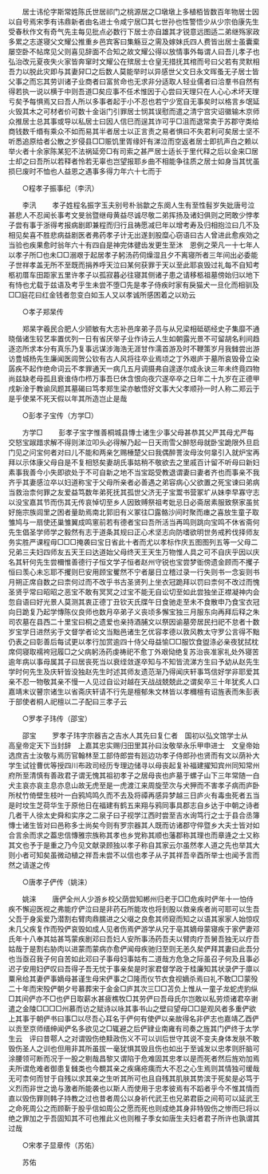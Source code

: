 <!-- { "loadSidebar": true } -->
　　居士讳伦字斯常姓陈氏世居祁门之桃源居之□墩墩上多植栢皆数百年物居士因以自号焉宋季有讳鼎新者由名进士令咸宁居□其七世孙也性警悟少从少宗伯康先生受春秋作文有奇气先主每见批点必数行下居士亦自雄其才锐意远图适二弟继殇家政多累之志遂寝父文耀公推重乡邑宾客曰集觞豆之需及嫁妹氏四人费皆出居士虽囊槖屡空卧不帖席见父则喜见辞面不合知之故文耀公得以放情事外每谓人曰吾儿孝子也弘治改元夏夜失火家皆奔窜时文耀公在殡居士仓皇无措抚其棺而号曰父若有灵默相吾力以脱此灾即与其妻舁□之后数人莫能举时以异感世父文日永文晖蚤无子居士皆父事之而忘其劳训诸子业商者曰富贫命也无求非分适取人轻业儒者曰洽羣书自然有得若执一说以横于中则吾道□矣应事不任术惟因于心尝曰天理只在人心心术坏天理亏矣予每惧焉又曰吾人所以多事者起于小不忍也若宁少宽自无事矣时以格言乡氓延火毁其木之可材者价可数十金诣门引罪居士悯其误慰而遣之清宁宫灾诏徽输木京师众推居士总其事或导以私居士曰因人信巳而逞其诈可乎□沮而退常卖于苏郡守类给商钱数千缗有乘众不如而易其半者居士以正言责之易者惧曰不失君利可矣居士坚不听悉追原给者公散之岁侵县□□赈饥里胥缘奸有涕泣而空返者居士即抗声白之赖以举火者十余家陈某犯不法祸延旁□有司索之甚严居士适长于里代释之后以金来□居士却之曰吾所以若释者怜若无辜也岂望报耶乡曲不相能争往质之居士如身当其忧虽损巳废时不恤也人益恩之遇事多得力年六十七而于 

　　○程孝子振事纪（李汛） 

　　李汛 
　　孝子姓程名振字玉夫别号朴翁歙之东阕人生有至性髫岁失妣唐号泣甚悲人不忍闻长事考文旻翁暨继母黄益尽诚尽敬二弟挥扬及诸妇俱则之罔敢少悖孝子尝有事于浙得考报病剧即兼程而归行且祷愿减巳年以增考寿及归相抱泣曰几不及相见矣喜不胜悲病益剧医者弗药孝子计无出遂刲股糜心窃语曰古人曾进此愈疾効之当验也疾果愈时翁年六十有四自是神完体徤齿发更生至沐　恩例之荣凡一十七年人以孝子所□也未□□溺艰于起居孝子躬汤药伺燥湿且夕不离寝所者三年间出必委能子世祥孝盖无所不至既而捐养呼天泣曰某何获罪于天以至此耶哀毁过礼每不自知考柩初厝车田距家五里许孝子以孤寂暮必往寝其侧诸子患之请移柩祖墓傍始归以地下有恃也尤载于兹语及考乎生未尝不堕□先是孝子侍疾时家有戾猫犬一旦化而相驯及□□庭花曰红金钱者忽变白如玉人又以孝诚所感困着之以劝云 

　　○孝子郑杲传 

　　郑杲字羲民合肥人少颕敏有大志补邑庠弟子员与从兄梁相砥砺经史子集靡不通晓偕诸生较艺率置优列一日有省厌举子业作诗云人生如朝露光景不可留胡名利间趋逐恣所求本分有真乐乃复事远谋涉海浩无涯甘作濡首游及时不鞭策岁月我雠尝出游访豊城杨先生廉闻医闾贺公钦有古人风将往卒业焉顷之丁外艰庐于墓所哀毁骨立染孱疾不起作绝命词云不孝罪通天一病几五月调摄弗自遑遂尔成永诀三年未终竟四物尚兹缺老母孤且衰谁侍巾栉万事吾巳休含恨向夜穴遂卒卒之日年二十九岁在正德甲戌新淦于教谕凤题其墓碣曰笃孝郑生梁亦敏悟好文事大父孝顺孙一时人称二郑云于是乎使杲不死天假以年其所造岂止是哉 

　　○彭孝子宝传（方学□） 

　　方学□ 
　　彭孝子宝字惟善桐城县慱士诸生少事父母甚恭其父严其母尤严每交怒宝踧踖求解不得则涕泣叩头必得解乃起一日天雨雪父醉怒母就卧宝跪限外旦启门见之问宝何者对曰儿不能和两亲乞赐棰楚父曰我偶醉詈汝母汝何辠引入就炉宝再拜以示体康父母自是不复相怒矣妻胡氏事姑稍不敬欲去之里戚百计留不听母曰新妇素事我善今小失即欲处于不可自新之地不当宝跽受教退谓妻曰妻者齐也而事亲不我齐乎其妻感泣卒以妇道称宝于父母所亲者必善遇之弟容病心父欲置之死宝谏曰弟病当救治柰何罪之友爱益笃数年弟死抚其孤世父济无子宝鬻书营冢圹从妹李早寡守志以没宝嘉其节而伤其无传哀悼切至乡人因致赙祭祖考妣忌日必斋居素服致祭家虽贫好施宗族闾里之困者量助焉南北郭旧有义冢往□露骼沙间时聚而瘗之喜放生童子取雏鸠与一扇使还巢雏翼成鸣窻前若有德者宝曰吾所活当再鸣则跳向宝鸣不休省斋何先生倡圣学师学之毅然有志于道条其规曰正心术坚志向防嗜欲明世务戒矜伐择师友务实胜严课程毋□□□掩袭曰宝日省此十者而尤以孝标作庆五图图列五等一父母二兄弟三夫妇四师友五天王曰达道始父母终天王天生万物惟人具之可不自庆乎因以庆名其轩何先生尝穪惟善德行子恒文学子恒者赵州守锐也宝尝梦衜傍遗金顾而不攫子恒曰羡心未忘耶不攫则巳安用顾宝矍然不宁者屡日立稽过录一行失则书一念妄则书月朔正席自数之曰柰何过而不改乎书古圣贤列上坐衣冠跪拜以罚曰柰何不改过而愧圣贤乎常曰昭昭之恶宝不敢有冥冥之过宝不能无自讼切至如此尝独坐正襟凝神内会忽自语曰好光景人莫测其衷正德丁丑钦天氏牒午日食驰走至未不食散申乃食宝衣冠向日跪复乃起学慱陈仪良师也数月卒弟子义丧顷多懈宝独三月服东向再拜后释之朱司农墓在县西二十里宝曰桐之遗爱也亲持酒脯文以祭因谕墓旁居民扫祀不怠者十数岁宝学日进然劣于文督学者论文当黜邑诸生乞优容孝德以敦风教太守罗公言得不黜仍表之曰彰善后每试更以孝行加赏逾四十侍父母益愉□□服饮食盥涤必亲夜犹拭枕席伺寝取襦袴冠履□之父病躬汤药虔祷祀不愈丁外艰恸绝复苏治丧准家礼处外寝苦逾年病以事母属其子曰居丧死当以衰绖敛遂卒知与不知皆流涕方生曰予幼从赵先生学时何先生及庆轩皆没独赵先生时述其师友遗范渐乃得闻庆轩事笃信好学非耶爱其亲不忍一物敬其亲不慢一人见过自讼对越在天战战兢兢此之谓矣卒三十年犹炙人口嘉靖末议瞽宗诸生以省斋庆轩请不行先是檀郁朱文林皆以孝穪檀有诏旌表而朱彭表于部使者桐人祀檀以二子配曰三孝子云 

　　○罗孝子玮传（邵宝） 

　　邵宝 
　　罗孝子玮字宗器吉之吉水人其先曰复仁者　国初以弘文馆学士从　高皇帝定天下当封辞　上嘉其忠实赐归田里其孙曰汝敬举永乐甲申进士　文皇帝始选庶吉士汝敬与焉历官翰林至工部侍郎尝有廵边功孝子侍郎孙也贤而有文以荫补大学生试铨曹优等授四川布政司经历专理边储寻以母丧起复补福建擢知宾州同知常州府所至清慎有善政君子谓无愧其祖初孝子之居母丧也庐墓于螺子山下三年常随一白犬主哀亦哀主息亦息山故无虎至是一虎渡江来周旋茔次与犬狎而不害孝子病而庐卧所杖竹倚壁生枝叶一白鸦鸠鸣久而不去及将禫再感异梦越三日庐火有毒虫死者五当是时坟生芝荷华生于原他日在福建有鹤五来翔与鸦同事具郡志自乡达于中朝之诗者几者干人徐太史舜和实序之二泉子曰子视学江西时尝至吉水询笃行之士于县合丞簿慱士诸生皆对曰邑称多士尚矣今则有罗宗器其人既而访诸郡守倅暨乡大夫士皆对如合言余而求之葢忠信慱雅宗族称其孝也乡党称其顺也藩郡称其理也而章逄之士又称其文也予于是重之乃今见文献录顾独以孝子称自其家云尔虽然孝人道之先也举其大则小者可知矣虽微动植之祥吾未尝不以信也孝子从子其祥吾辛酉所举士也闻予言而然之请遂之传 

　　○唐孝子俨传（姚涞） 

　　姚涞 
　　唐俨全州人少游乡校父荫尝知郴州归老于□□危疾时俨年十一怕侍疾不懈迎医视之弗能疗俨泣曰是非药石所能攻也将刲股以救亲疾者尚可耶可以生吾父吾于身奚爱乃潜割右臂肉鼎臑进之父啜之良愈其师窥而知之以语其家家人始惊叹未几父疾复作而殁俨哀毁如成人见者伤焉俨游学从兄于亳其嫡母蒙寝疾于家俨妻邓氏年十八奉其姑甚笃蒙疾剧邓曰吾妇人安所事汤药吾夫以臂肉疗吾舅吾独无以疗吾姑哉于是割右胁肉以进蒙而蒙病亦愈俨闻母疾驰归至则无恙久矣俨拜其妻曰此吾分也当亟召我子何自苦如此邓曰子事母妇事姑有二道哉方危急之际虽召子何及且事必迟子安用妇俨叹曰吾得子吾无忧于事亲矣是时家君督学政于桂廉知其状录俨于廪以粟帛给其妻俨事嫡母甚谨生母宋俨事之□隆而仪节衣食视嫡杀焉曰礼不敢□□蒙殁二十年而宋殁俨朝夕号慕葬宋于金金□庐其次三□□苫负上惟从一童子龙蛇虎豹纵□其间俨亦不□也俨日取薪水甚疲樵牧□其劳俨曰吾母氏尔岂敢以私劳烦诸君卒谢遣之金陵□□□□州慕而访之赋诗以咏其事书山之壁曰望母□□是观风者多重俨欲上其事于朝俨书曰事□以尽吾心耳名于俨何有使俨以亲故得名非俨志也嘉靖乙酉俨以贡至京师缙绅闻俨名多欲见之□辄避之后俨肄业南雍有司奏之旌其门俨终于太学生云　评曰昔鄠人之对谓毁伤绝黩政伤义不可以训后世守其说不变夫身体发肤不敢毁伤圣人之训也但用非其所虽拔一毫犹惧其毁且伤也如出于至诚发以忠孝则肝脑可涂腰领可断而况于一股之剔哉昌黎又谓陷于危难固其忠孝以是而死者然后旌劝加焉夫所谓危难者御患复雠类也今覩其亲之疾痛疮痍而大不忍之心生焉则其情独可缓哉无可柰何而甘于自残以求其亲之生听其所可也且自残其肌肤其势滨于死矣是必笃于义烈而非世之诡与激者所能袭也以斯人而使用于忠孝彼焉有不蹈者乎今不惟其情而直以毁伤罪则韩子持教之过也昔者周公以身祈代武王也兄弟君臣之间苟可以延武王之命死周公之而顾靳于股乎信如周公之愿而死也则成绝其身非特毁伤之惨而巳将以绝之罪加之乎吾固知其不可也推此义也则稚子季女如唐生夫妇者君子所许也孰谓其过哉 

　　○宋孝子显章传（苏佑） 

　　苏佑 
